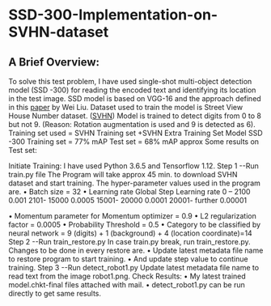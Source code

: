 # SSD-300-Implementation-on-SVHN-dataset
## A Brief Overview:
To solve this test problem, I have used single-shot multi-object detection model (SSD -300) for reading the encoded text and identifying its location in the test image.  SSD model is based on VGG-16 and the approach defined in this [paper](https://arxiv.org/pdf/1512.02325.pdf) by Wei Liu.
Dataset used to train the model is Street View House Number dataset. ([SVHN](http://ufldl.stanford.edu/housenumbers/))
Model is trained to detect digits from 0 to 8 but not 9. (Reason: Rotation augmentation is used and 9 is detected as 6). Training set used = SVHN Training set +SVHN Extra Training Set
Model SSD -300	Training set = 77% mAP	Test set = 68% mAP approx
Some results on Test set:
    
Initiate Training:
I have used Python 3.6.5 and Tensorflow 1.12.
Step 1
--Run train.py file
The Program will take approx 45 min. to download SVHN dataset and start training.
The hyper-parameter values used in the program are.
•	Batch size = 32
•	Learning rate 
Global  Step	Learning rate
0 – 2100	0.001
2101- 15000	0.0005
15001- 20000	0.0001
20001- further	0.00001

•	Momentum parameter for Momentum optimizer = 0.9
•	L2 regularization factor = 0.0005
•	Probability Threshold  = 0.5
•	Category to be classified by neural network = 9 (digits) + 1 (background) + 4 (location coordinate)=14
Step 2 
--Run train_restore.py
In case train.py break, run train_restore.py. Changes to be done in every restore are.
•	Update latest metadata file name to restore program to start training.
•	And update step value to continue training. 
Step 3
--Run detect_robot1.py
Update latest metadata file name to read text from the image robot1.png.
Check Results:
•	My latest trained model.chkt-final files attached with mail. 
•	detect_robot1.py  can be run directly to get same results.
